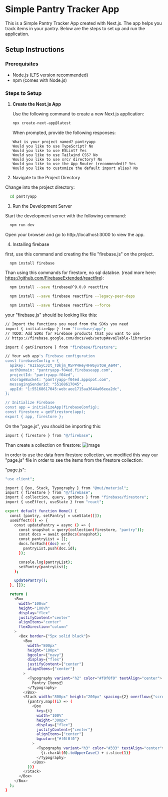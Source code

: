 # Simple Pantry Tracker App

This is a Simple Pantry Tracker App created with Next.js. The app helps you track items in your pantry. Below are the steps to set up and run the application.

## Setup Instructions

### Prerequisites

- Node.js (LTS version recommended)
- npm (comes with Node.js)

### Steps to Setup

1.  **Create the Next.js App**

    Use the following command to create a new Next.js application:

    ```bash
    npx create-next-app@latest
    ```

    When prompted, provide the following responses:

        What is your project named? pantryapp
        Would you like to use TypeScript? No
        Would you like to use ESLint? Yes
        Would you like to use Tailwind CSS? No
        Would you like to use src/ directory? No
        Would you like to use the App Router (recommended)? Yes
        Would you like to customize the default import alias? No

2.  Navigate to the Project Directory

Change into the project directory:

```bash
  cd pantryapp
```

3.  Run the Development Server

Start the development server with the following command:

```bash
  npm run dev
```

Open your browser and go to http://localhost:3000 to view the app.

4. Installing firebase

first, use this command and creating the file "firebase.js" on the project.
```bash
  npm install firebase
```

Than using this commands for firestore, no sql databse. (read more here: https://github.com/FirebaseExtended/reactfire):

```bash
  npm install --save firebase@^9.0.0 reactfire
```

```bash
  npm install --save firebase reactfire --legacy-peer-deps
```

```bash
  npm install --save firebase reactfire --force
```

your "firebase.js" should be looking like this:

```bash
// Import the functions you need from the SDKs you need
import { initializeApp } from "firebase/app";
// TODO: Add SDKs for Firebase products that you want to use
// https://firebase.google.com/docs/web/setup#available-libraries

import { getFirestore } from "firebase/firestore";

// Your web app's Firebase configuration
const firebaseConfig = {
  apiKey: "AIzaSyCJzt_TDkjm_M5PP4Hey4FW6yxtGW_AeM4",
  authDomain: "pantryapp-f04ed.firebaseapp.com",
  projectId: "pantryapp-f04ed",
  storageBucket: "pantryapp-f04ed.appspot.com",
  messagingSenderId: "55168617045",
  appId: "1:55168617045:web:aee1715aa3644a06eea2dc",
};

// Initialize Firebase
const app = initializeApp(firebaseConfig);
const firestore = getFirestore(app);
export { app, firestore };

```

On the "page.js", you should be importing this:

```bash
import { firestore } from "@/firebase";
```

Than create a collection on firestore:
![image](https://github.com/user-attachments/assets/739ba7c8-5811-4f79-a108-bebabae30b3f)

in order to use the data from firestore collection, we modified this way our "page.js" file in order to see the items from the firestore collection:

"page.js":

```bash
"use client";

import { Box, Stack, Typography } from "@mui/material";
import { firestore } from "@/firebase";
import { collection, query, getDocs } from "firebase/firestore";
import { useEffect, useState } from "react";

export default function Home() {
  const [pantry, setPantry] = useState([]);
  useEffect(() => {
    const updatePantry = async () => {
      const snapshot = query(collection(firestore, "pantry"));
      const docs = await getDocs(snapshot);
      const pantryList = [];
      docs.forEach((doc) => {
        pantryList.push(doc.id);
      });

      console.log(pantryList);
      setPantry(pantryList);
    };

    updatePantry();
  }, []);

  return (
    <Box
      width="100vw"
      height="100vh"
      display="flex"
      justifyContent="center"
      alignItems="center"
      flexDirection="column"
    >
      <Box border={"5px solid black"}>
        <Box
          width="800px"
          height="100px"
          bgcolor={"navy"}
          display={"flex"}
          justifyContent={"center"}
          alignItems={"center"}
        >
          <Typography variant="h2" color="#f0f0f0" textAlign="center">
            Pantry Items📦
          </Typography>
        </Box>
        <Stack width="800px" height="200px" spacing={2} overflow={"scroll"}>
          {pantry.map((i) => (
            <Box
              key={i}
              width="100%"
              height="300px"
              display={"flex"}
              justifyContent={"center"}
              alignItems={"center"}
              bgcolor={"#f0f0f0"}
            >
              <Typography variant="h3" color="#333" textAlign="center">
                {i.charAt(0).toUpperCase() + i.slice(1)}
              </Typography>
            </Box>
          ))}
        </Stack>
      </Box>
    </Box>
  );
}
```


